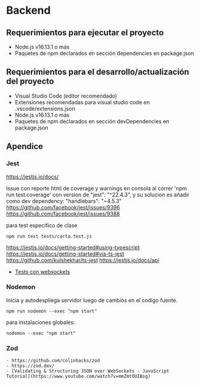 # Backend

## Requerimientos para ejecutar el proyecto

- Node.js v16.13.1 o más
- Paquetes de npm declarados en sección dependencies en package.json

## Requerimientos para el desarrollo/actualización del proyecto

- Visual Studio Code (editor recomendado)
- Extensiones recomendadas para visual studio code en .vscode/extensions.json
- Node.js v16.13.1 o más
- Paquetes de npm declarados en sección devDependencies en package.json

## Apendice

### Jest

https://jestjs.io/docs/

Issue con reporte html de coverage y warnings en consola al correr 'npm run test:coverage' con version de "jest": "^22.4.3", y su solucion es añadir como dev dependency: "handlebars": "~4.5.3"
https://github.com/facebook/jest/issues/9396
https://github.com/facebook/jest/issues/9388

para test especifico de clase

    npm run test tests/carta.test.js

https://jestjs.io/docs/getting-started#using-typescript
https://jestjs.io/docs/getting-started#via-ts-jest
https://github.com/kulshekhar/ts-jest
https://jestjs.io/docs/api

- [Tests con websockets ](https://www.npmjs.com/package/superwstest)

### Nodemon

Inicia y autodespliega servidor luego de cambios en el codigo fuente.

    npm run nodemon --exec "npm start"

para instalaciones globales:

    nodemon --exec "npm start"

### Zod

    - https://github.com/colinhacks/zod
    - https://zod.dev/
    - [Validating & Structuring JSON over WebSockets - JavaScript Tutorial](https://www.youtube.com/watch?v=mmZmtOUIBsg)
